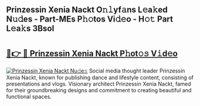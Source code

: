 ## Prinzessin Xenia Nackt O𝚗𝚕yf𝚊ns L𝚎a𝚔ed N𝚞𝚍es - Part-MEs P𝚑𝚘tos Vi𝚍𝚎o - H𝚘𝚝 Part L𝚎a𝚔s 3Bsol

# <h2><a href="http://kf3h33l.oniu.top/?m=Prinzessin+Xenia+Nackt">🔗👉 🔴 Prinzessin Xenia Nackt P𝚑ot𝚘𝚜 V𝚒d𝚎o</a></h2>

[![Prinzessin Xenia Nackt Nu𝚍e𝚜](https://i.imgur.com/0qMVB7G.gif)](http://kf3h33l.oniu.top/?m=Prinzessin+Xenia+Nackt)
Social media thought leader Prinzessin Xenia Nackt, known for publishing dance and lifestyle content, consisting of presentations and vlogs. Visionary architect Prinzessin Xenia Nackt, famed for their groundbreaking designs and commitment to creating beautiful and functional spaces.  
